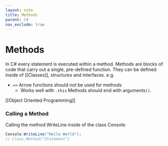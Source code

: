 ```yaml
---
layout: note
title: Methods
parent: C#
nav_exclude: true
---
```


# Methods
In C# every statement is executed within a method. Methods are blocks of code that carry out a single, pre-defined function. They can be defined inside of [[Classes]], structures and interfaces. e.g.

- `=>` Arrow functions should not be used for methods
    - Works well with `.this`
Methods should end with arguments`()`.

[[Object Oriented Programming]]

### Calling a Method
Calling the method WriteLine inside of the class Console:
```cs
Console.WriteLine("Hello World");
// Class.Method("Statement")
```